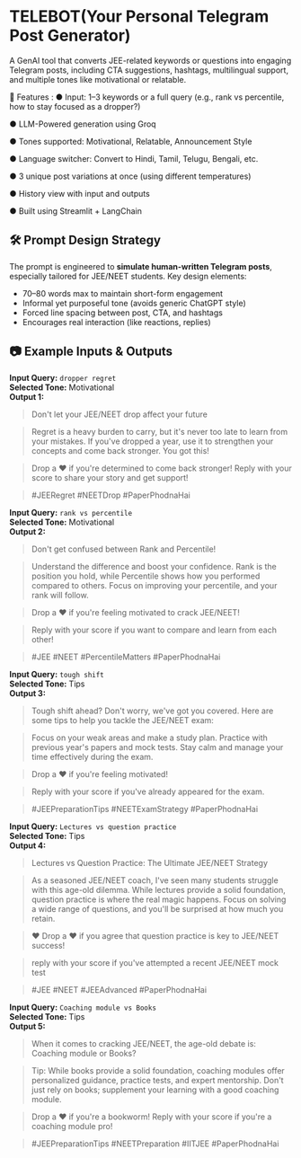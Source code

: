 # TELEBOT(Your Personal Telegram Post Generator)

A GenAI tool that converts JEE-related keywords or questions into engaging Telegram posts, including CTA suggestions, hashtags, multilingual support, and multiple tones like motivational or relatable.

📌 Features :
 ● Input: 1–3 keywords or a full query (e.g., rank vs percentile, how to stay focused as a dropper?)

 ● LLM-Powered generation using Groq

 ● Tones supported: Motivational, Relatable, Announcement Style

 ● Language switcher: Convert to Hindi, Tamil, Telugu, Bengali, etc.

 ● 3 unique post variations at once (using different temperatures)

 ● History view with input and outputs

 ● Built using Streamlit + LangChain

## 🛠️ Prompt Design Strategy

The prompt is engineered to **simulate human-written Telegram posts**, especially tailored for JEE/NEET students. Key design elements:
- 70–80 words max to maintain short-form engagement
- Informal yet purposeful tone (avoids generic ChatGPT style)
- Forced line spacing between post, CTA, and hashtags
- Encourages real interaction (like reactions, replies)

## 📷 Example Inputs & Outputs
**Input Query:** `dropper regret`  
**Selected Tone:** Motivational  
**Output 1:**  
>Don't let your JEE/NEET drop affect your future

>Regret is a heavy burden to carry, but it's never too late to learn from your mistakes. If you've dropped a year, use it to strengthen your concepts and come back stronger. You got this!

>Drop a ❤️ if you're determined to come back stronger! Reply with your score to share your story and get support!

>#JEERegret #NEETDrop #PaperPhodnaHai

**Input Query:** `rank vs percentile`  
**Selected Tone:** Motivational  
**Output 2:** 
>Don't get confused between Rank and Percentile!

>Understand the difference and boost your confidence. Rank is the position you hold, while Percentile shows how you performed compared to others. Focus on improving your percentile, and your rank will follow.

>Drop a ❤️ if you're feeling motivated to crack JEE/NEET!

>Reply with your score if you want to compare and learn from each other!

>#JEE #NEET #PercentileMatters #PaperPhodnaHai

**Input Query:** `tough shift`  
**Selected Tone:** Tips  
**Output 3:** 
>Tough shift ahead? Don't worry, we've got you covered. Here are some tips to help you tackle the JEE/NEET exam:

>Focus on your weak areas and make a study plan. Practice with previous year's papers and mock tests. Stay calm and manage your time effectively during the exam.

>Drop a ❤️ if you're feeling motivated!

>Reply with your score if you've already appeared for the exam.

>#JEEPreparationTips #NEETExamStrategy #PaperPhodnaHai

**Input Query:** `Lectures vs question practice`  
**Selected Tone:** Tips  
**Output 4:** 
>Lectures vs Question Practice: The Ultimate JEE/NEET Strategy

>As a seasoned JEE/NEET coach, I've seen many students struggle with this age-old dilemma. While lectures provide a solid foundation, question practice is where the real magic happens. Focus on solving a wide range of questions, and you'll be surprised at how much you retain.

>❤️ Drop a ❤️ if you agree that question practice is key to JEE/NEET success!

>reply with your score if you've attempted a recent JEE/NEET mock test

>#JEE #NEET #JEEAdvanced #PaperPhodnaHai

**Input Query:** `Coaching module vs Books`  
**Selected Tone:** Tips  
**Output 5:** 
>When it comes to cracking JEE/NEET, the age-old debate is: Coaching module or Books?

>Tip: While books provide a solid foundation, coaching modules offer personalized guidance, practice tests, and expert mentorship. Don't just rely on books; supplement your learning with a good coaching module.

>Drop a ❤️ if you're a bookworm! Reply with your score if you're a coaching module pro!

>#JEEPreparationTips #NEETPreparation #IITJEE #PaperPhodnaHai
